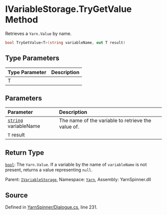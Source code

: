 # IVariableStorage.TryGetValue<T> Method

Retrieves a `Yarn.Value` by name.


```csharp
bool TryGetValue<T>(string variableName, out T result)
```

## Type Parameters
|Type Parameter|Description|
|:---|:---|
|T||
## Parameters
|Parameter|Description|
|:---|:---|
|[`string`](https://docs.microsoft.com/dotnet/api/System.String) variableName|The name of the variable to retrieve the value of.|
|`T` result||
## Return Type
[`bool`](https://docs.microsoft.com/dotnet/api/System.Boolean): The `Yarn.Value`. If a variable by the name of
`variableName` is not present, returns a value representing
`null`.



<div class="class-metadata">

Parent: [`IVariableStorage`](/api/csharp/yarn/ivariablestorage.md), Namespace: [`Yarn`](/api/csharp/yarn/README.md), Assembly: YarnSpinner.dll
</div>

## Source
Defined in [YarnSpinner/Dialogue.cs](https://github.com/YarnSpinnerTool/YarnSpinner//blob/develop/YarnSpinner/Dialogue.cs#L231), line 231.
